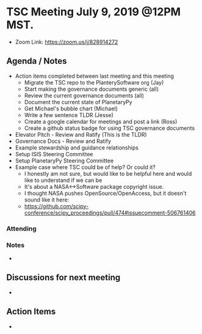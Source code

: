 # TSC Meeting July 9, 2019 @12PM MST.
  - Zoom Link: https://zoom.us/j/828914272
## Agenda / Notes
  - Action items completed between last meeting and this meeting
    - Migrate the TSC repo to the PlanterySoftware org (Jay)
    - Start making the governance documents generic (all)
    - Review the current governance documents (all)
    - Document the current state of PlanetaryPy
    - Get Michael's bubble chart (Michael)
    - Write a few sentence TLDR (Jesse)
    - Create a google calendar for meetings and post a link (Ross)
    - Create a github status badge for using TSC governance documents
  - Elevator Pitch - Review and Ratify (This is the TLDR)
  - Governance Docs - Review and Ratify
  - Example stewardship and guidance relationships
  - Setup ISIS Steering Committee
  - Setup PlanetaryPy Steering Committee
  - Example case where TSC could be of help? Or could it?
    - I honestly am not sure, but would like to be helpful here and would like to understand if we can be
    - It's about a NASA<->Software package copyright issue.
    - I thought NASA pushes OpenSource/OpenAccess, but it doesn't sound like it here:
    - https://github.com/scipy-conference/scipy_proceedings/pull/474#issuecomment-506761406
### Attending

### Notes
  - 
## Discussions for next meeting
  - 
## Action Items
  - 
